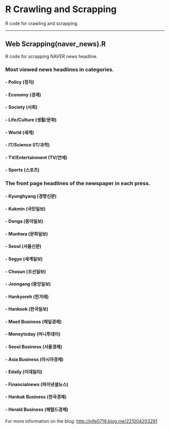 # R Crawling and Scrapping
R code for crawling and scrapping.

- - - 
## Web Scrapping(naver_news).R
R code for scrapping NAVER news headline.

### Most viewed news headlines in categories.
#### - Policy (정치)
#### - Economy (경제)
#### - Society (사회)
#### - Life/Culture (생활/문화)
#### - World (세계)
#### - IT/Science (IT/과학)
#### - TV/Entertainment (TV/연예)
#### - Sports (스포츠)
 
### The front page headlines of the newspaper in each press.
#### - Kyunghyang (경향신문)
#### - Kukmin (국민일보)
#### - Donga (동아일보)
#### - Munhwa (문화일보)
#### - Seoul (서울신문)
#### - Segye (세계일보)
#### - Chosun (조선일보)
#### - Joongang (중앙일보)
#### - Hankyoreh (한겨레)
#### - Hankook (한국일보)
#### - Maeil Business (매일경제)
#### - Moneytoday (머니투데이)
#### - Seoul Business (서울경제)
#### - Asia Business (아시아경제)
#### - Edaily (이데일리)
#### - Financialnews (파이낸셜뉴스)
#### - Hankuk Business (한국경제)
#### - Herald Business (헤럴드경제)

For more information on the blog: http://nife0719.blog.me/221004203291 


## 
